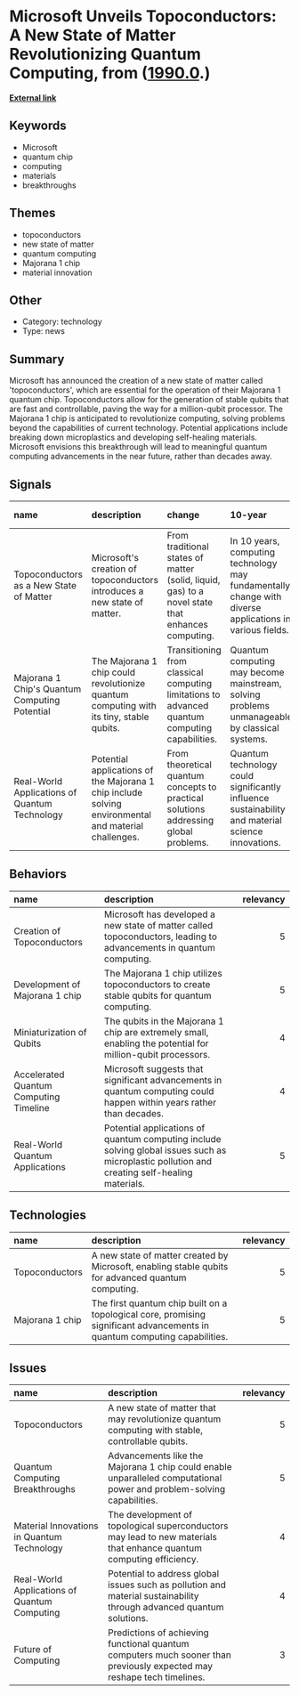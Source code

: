 # __Microsoft Unveils Topoconductors: A New State of Matter Revolutionizing Quantum Computing__, from ([1990.0](https://kghosh.substack.com/p/1990.0).)

__[External link](https://www.newsbytesapp.com/news/science/microsoft-creates-new-state-of-matter-for-quantum-computing/story)__



## Keywords

* Microsoft
* quantum chip
* computing
* materials
* breakthroughs

## Themes

* topoconductors
* new state of matter
* quantum computing
* Majorana 1 chip
* material innovation

## Other

* Category: technology
* Type: news

## Summary

Microsoft has announced the creation of a new state of matter called 'topoconductors', which are essential for the operation of their Majorana 1 quantum chip. Topoconductors allow for the generation of stable qubits that are fast and controllable, paving the way for a million-qubit processor. The Majorana 1 chip is anticipated to revolutionize computing, solving problems beyond the capabilities of current technology. Potential applications include breaking down microplastics and developing self-healing materials. Microsoft envisions this breakthrough will lead to meaningful quantum computing advancements in the near future, rather than decades away.

## Signals

| name                                          | description                                                                                          | change                                                                                           | 10-year                                                                                                 | driving-force                                                                                     |   relevancy |
|:----------------------------------------------|:-----------------------------------------------------------------------------------------------------|:-------------------------------------------------------------------------------------------------|:--------------------------------------------------------------------------------------------------------|:--------------------------------------------------------------------------------------------------|------------:|
| Topoconductors as a New State of Matter       | Microsoft's creation of topoconductors introduces a new state of matter.                             | From traditional states of matter (solid, liquid, gas) to a novel state that enhances computing. | In 10 years, computing technology may fundamentally change with diverse applications in various fields. | The pursuit of advanced computing solutions and innovative materials drives this change.          |           4 |
| Majorana 1 Chip's Quantum Computing Potential | The Majorana 1 chip could revolutionize quantum computing with its tiny, stable qubits.              | Transitioning from classical computing limitations to advanced quantum computing capabilities.   | Quantum computing may become mainstream, solving problems unmanageable by classical systems.            | The need for powerful computing solutions to tackle complex global issues fuels this development. |           5 |
| Real-World Applications of Quantum Technology | Potential applications of the Majorana 1 chip include solving environmental and material challenges. | From theoretical quantum concepts to practical solutions addressing global problems.             | Quantum technology could significantly influence sustainability and material science innovations.       | Urgent global challenges prompt the search for innovative technological solutions.                |           4 |

## Behaviors

| name                                   | description                                                                                                                                   |   relevancy |
|:---------------------------------------|:----------------------------------------------------------------------------------------------------------------------------------------------|------------:|
| Creation of Topoconductors             | Microsoft has developed a new state of matter called topoconductors, leading to advancements in quantum computing.                            |           5 |
| Development of Majorana 1 chip         | The Majorana 1 chip utilizes topoconductors to create stable qubits for quantum computing.                                                    |           5 |
| Miniaturization of Qubits              | The qubits in the Majorana 1 chip are extremely small, enabling the potential for million-qubit processors.                                   |           4 |
| Accelerated Quantum Computing Timeline | Microsoft suggests that significant advancements in quantum computing could happen within years rather than decades.                          |           4 |
| Real-World Quantum Applications        | Potential applications of quantum computing include solving global issues such as microplastic pollution and creating self-healing materials. |           5 |

## Technologies

| name            | description                                                                                                               |   relevancy |
|:----------------|:--------------------------------------------------------------------------------------------------------------------------|------------:|
| Topoconductors  | A new state of matter created by Microsoft, enabling stable qubits for advanced quantum computing.                        |           5 |
| Majorana 1 chip | The first quantum chip built on a topological core, promising significant advancements in quantum computing capabilities. |           5 |

## Issues

| name                                         | description                                                                                                            |   relevancy |
|:---------------------------------------------|:-----------------------------------------------------------------------------------------------------------------------|------------:|
| Topoconductors                               | A new state of matter that may revolutionize quantum computing with stable, controllable qubits.                       |           5 |
| Quantum Computing Breakthroughs              | Advancements like the Majorana 1 chip could enable unparalleled computational power and problem-solving capabilities.  |           5 |
| Material Innovations in Quantum Technology   | The development of topological superconductors may lead to new materials that enhance quantum computing efficiency.    |           4 |
| Real-World Applications of Quantum Computing | Potential to address global issues such as pollution and material sustainability through advanced quantum solutions.   |           4 |
| Future of Computing                          | Predictions of achieving functional quantum computers much sooner than previously expected may reshape tech timelines. |           3 |
